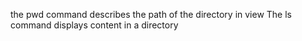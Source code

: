 the pwd command describes the path of the directory in view
The ls command displays content in a directory
